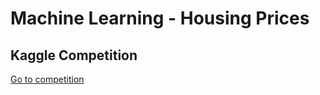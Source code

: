 # Machine Learning - Housing Prices

## Kaggle Competition

[Go to competition](https://www.kaggle.com/c/home-data-for-ml-course)
